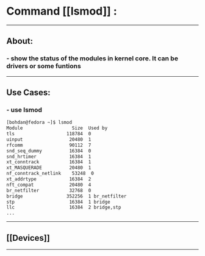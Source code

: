 #  Command [[lsmod]] :

***

## About:

### - show the status of the modules in kernel core. It can be drivers or some funtions 

***

## Use Cases:

### - use lsmod 
```sh
[bohdan@fedora ~]$ lsmod
Module                  Size  Used by
tls                   118784  0
uinput                 20480  1
rfcomm                 90112  7
snd_seq_dummy          16384  0
snd_hrtimer            16384  1
xt_conntrack           16384  1
xt_MASQUERADE          20480  1
nf_conntrack_netlink    53248  0
xt_addrtype            16384  2
nft_compat             20480  4
br_netfilter           32768  0
bridge                352256  1 br_netfilter
stp                    16384  1 bridge
llc                    16384  2 bridge,stp
...
```

***

## [[Devices]]

***
